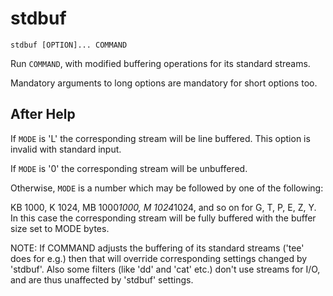 # stdbuf

```
stdbuf [OPTION]... COMMAND
```

Run `COMMAND`, with modified buffering operations for its standard streams.

Mandatory arguments to long options are mandatory for short options too.

## After Help

If `MODE` is 'L' the corresponding stream will be line buffered.
This option is invalid with standard input.

If `MODE` is '0' the corresponding stream will be unbuffered.

Otherwise, `MODE` is a number which may be followed by one of the following:

KB 1000, K 1024, MB 1000*1000, M 1024*1024, and so on for G, T, P, E, Z, Y.
In this case the corresponding stream will be fully buffered with the buffer size set to MODE bytes.

NOTE: If COMMAND adjusts the buffering of its standard streams ('tee' does for e.g.) then that will override corresponding settings changed by 'stdbuf'.
Also some filters (like 'dd' and 'cat' etc.) don't use streams for I/O, and are thus unaffected by 'stdbuf' settings.
